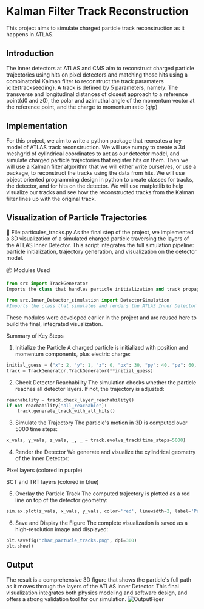 # Kalman Filter Track Reconstruction

This project aims to simulate charged particle track reconstruction as it happens in ATLAS.

## Introduction

The Inner detectors at ATLAS and CMS aim to reconstruct charged particle trajectories using hits on pixel detectors and matching those hits using a combinatorial Kalman filter to reconstruct the track paramaters \cite{trackseeding}. A track is defined by 5 parameters, namely: The transverse and longitudinal distances of closest approach to a reference point(d0 and z0), the polar and azimuthal angle  of the momentum vector at the reference point, and the charge to momentum ratio (q/p)

## Implementation

For this project, we aim to write a python package that recreates a toy model of ATLAS track reconstruction. We will use numpy to create a 3d meshgrid of cylindrical coordinates to act as our detector
model, and simulate charged particle trajectories that register hits on them. Then we will use a Kalman filter algorithm that we will either write ourselves, or use a package, to reconstruct the tracks using the data from hits. We will use object oriented programming design in python to create classes for tracks, the detector, and for hits on the detector. We will use matplotlib to help visualize our tracks and see how the reconstructed tracks from the Kalman filter lines up with the original track.


## Visualization of Particle Trajectories
📄 File:particules_tracks.py
As the final step of the project, we implemented a 3D visualization of a simulated charged particle traversing the layers of the ATLAS Inner Detector. This script integrates the full simulation pipeline: particle initialization, trajectory generation, and visualization on the detector model.

📦 Modules Used
```python
from src import TrackGenerator
Imports the class that handles particle initialization and track propagation under magnetic field influence.
```
``` python
from src.Inner_Detector_simulation import DetectorSimulation
#Imports the class that simulates and renders the ATLAS Inner Detector geometry in 3D.
```
These modules were developed earlier in the project and are reused here to build the final, integrated visualization.

Summary of Key Steps
1. Initialize the Particle
A charged particle is initialized with position and momentum components, plus electric charge:

```python
initial_guess = {"x": 2, "y": 1, "z": 0, "px": 30, "py": 40, "pz": 60, "charge": -1}
track = TrackGenerator.TrackGenerator(**initial_guess)
```
2. Check Detector Reachability
The simulation checks whether the particle reaches all detector layers. If not, the trajectory is adjusted:

```python
reachability = track.check_layer_reachability()
if not reachability["all_reachable"]:
    track.generate_track_with_all_hits()
```
3. Simulate the Trajectory
The particle's motion in 3D is computed over 5000 time steps:

```python
x_vals, y_vals, z_vals, _, _ = track.evolve_track(time_steps=5000)
```
4. Render the Detector
We generate and visualize the cylindrical geometry of the Inner Detector:

Pixel layers (colored in purple)

SCT and TRT layers (colored in blue)

5. Overlay the Particle Track
The computed trajectory is plotted as a red line on top of the detector geometry:

```python
sim.ax.plot(z_vals, x_vals, y_vals, color='red', linewidth=2, label='Particle Trajectory')
```
6. Save and Display the Figure
The complete visualization is saved as a high-resolution image and displayed:

```python
plt.savefig("char_partucle_tracks.png", dpi=300)
plt.show()
```
## Output
The result is a comprehensive 3D figure that shows the particle's full path as it moves through the layers of the ATLAS Inner Detector. This final visualization integrates both physics modeling and software design, and offers a strong validation tool for our simulation.
![OutputFiger](char_partucle_tracks.png)
